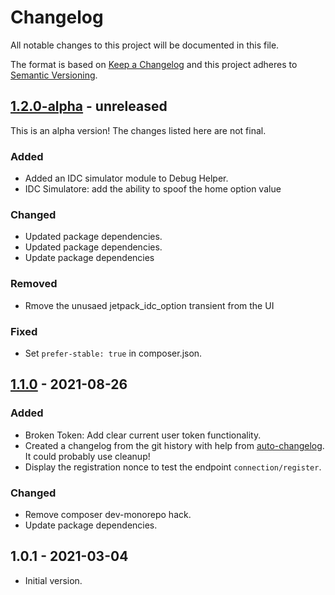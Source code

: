 # Changelog

All notable changes to this project will be documented in this file.

The format is based on [Keep a Changelog](https://keepachangelog.com/en/1.0.0/)
and this project adheres to [Semantic Versioning](https://semver.org/spec/v2.0.0.html).

## [1.2.0-alpha] - unreleased

This is an alpha version! The changes listed here are not final.

### Added
- Added an IDC simulator module to Debug Helper.
- IDC Simulatore: add the ability to spoof the home option value

### Changed
- Updated package dependencies.
- Updated package dependencies.
- Update package dependencies

### Removed
- Rmove the unusaed jetpack_idc_option transient from the UI

### Fixed
- Set `prefer-stable: true` in composer.json.

## [1.1.0] - 2021-08-26
### Added
- Broken Token: Add clear current user token functionality.
- Created a changelog from the git history with help from [auto-changelog](https://www.npmjs.com/package/auto-changelog). It could probably use cleanup!
- Display the registration nonce to test the endpoint `connection/register`.

### Changed
- Remove composer dev-monorepo hack.
- Update package dependencies.

## 1.0.1 - 2021-03-04

- Initial version.

[1.2.0-alpha]: https://github.com/Automattic/jetpack-debug-helper/compare/v1.1.0...v1.2.0-alpha
[1.1.0]: https://github.com/Automattic/jetpack-debug-helper/compare/v1.0.1...v1.1.0
